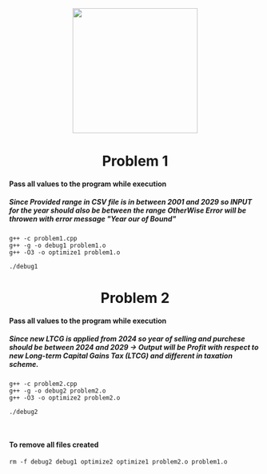 <div id="header" align="center">
  <img src="https://i.giphy.com/media/v1.Y2lkPTc5MGI3NjExejhrN3IzaGJoZnB1ejhuMjUxdXhnZW55M283bzZxaG85OWRlNHNxaSZlcD12MV9pbnRlcm5hbF9naWZfYnlfaWQmY3Q9Zw/VePtB3roynxfLYicuV/giphy.gif" width="250"/>
</div>




<h1 align="center" >
  Problem 1
</h1>

#### Pass all values to the program while execution
##### Since Provided range in CSV file is in between 2001 and 2029 so INPUT for the year should also be between the range OtherWise Error will be throwen with error message "Year our of Bound"
	g++ -c problem1.cpp
	g++ -g -o debug1 problem1.o
	g++ -O3 -o optimize1 problem1.o

	./debug1


<h1 align="center" >
  Problem 2
</h1>

#### Pass all values to the program while execution 
##### Since new LTCG is applied from 2024 so year of selling and purchese should be between 2024 and 2029 -> Output will be Profit with respect to new Long-term Capital Gains Tax (LTCG) and different in taxation scheme.
	g++ -c problem2.cpp
	g++ -g -o debug2 problem2.o
	g++ -O3 -o optimize2 problem2.o

	./debug2
<br/>

#### To remove all files created
	rm -f debug2 debug1 optimize2 optimize1 problem2.o problem1.o
